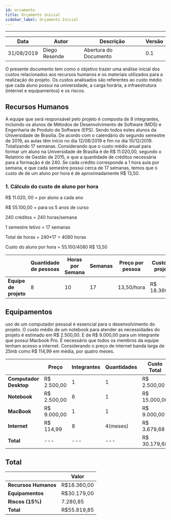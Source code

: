 ```yaml
---
id: orcamento
title: Orçamento inicial
sidebar_label: Orçamento Inicial
---
```


---
| Data | Autor  | Descrição | Versão |
|--|--|--|--|
|31/08/2019|Diego Resende|Abertura do Documento|0.1|
  

O presente documento tem como o objetivo trazer uma análise inicial dos custos relacionados aos recursos humanos e os materiais utilizados para a realização do projeto. Os custos analisados são referentes ao custo médio que cada aluno possui na universidade, a carga horária, a infraestrutura (internet e equipamentos) e os riscos.

  

## Recursos Humanos

  

A equipe que será responsável pelo projeto é composta de 8 integrantes, incluindo os alunos de Métodos de Desenvolvimento de Software (MDS) e Engenharia de Produto de Software (EPS). Sendo todos estes alunos da Universidade de Brasília. De acordo com o calendário do segundo semestre de 2019, as aulas têm início no dia 12/08/2019 e fim no dia 10/12/2019. Totalizando 17 semanas. Considerando que o custo médio anual para formar um aluno na Universidade de Brasília é de R$ 11.020,00, segundo o Relatório de Gestão de 2015, e que a quantidade de créditos necessária para a formação é de 240. Se cada crédito corresponde a 1 hora aula por semana, e que cada semestre possui cerca de 17 semanas, temos que o custo de de um aluno por hora é de aproximadamente R$ 13,50.

### 1. Cálculo do custo de aluno por hora

R$ 11.020, 00 = por aluno a cada ano

R$ 55.100,00 = para os 5 anos de curso

240 créditos = 240 horas/semana

1 semestre letivo = 17 semanas

Total de horas = 240*17 = 4080 horas

Custo do aluno por hora = 55.100/4080 R$ 13,50

|  | Quantidade de pessoas | Horas por Semana | Semanas | Preço por pessoa | Custo no projeto |
|--|--|--|--|--|--|
| **Equipe de projeto** | 8 | 10 | 17 | 13,50/hora | R$ 18.360,00 |

## Equipamentos

uso de um computador pessoal é essencial para o desenvolvimento do projeto. O custo médio de um notebook para atender as necessidades do projeto é estimado em R$ 2.500,00. E de R$ 9.000,00 para um integrante que possui Macbook Pro. É necessário que todos os membros da equipe tenham acesso a internet. Considerando o preço de internet banda larga de 25mb como R$ 114,99 em média, por quatro meses.

|  | Preço | Integrantes | Quantidades | Custo Total |
|--|--|--|--|--|
| **Computador Desktop** | R$ 2.500,00 | 1 | 1 | R$ 2.500,00 |
| **Notebook** | R$ 2.500,00 | 6 | 1 | R$ 15.000,00 |
| **MacBook** | R$ 9.000,00 | 1 | 1 | R$ 9.000,00 |
| **Internet** | R$ 114,99 | 8 | 4(meses) | R$ 3.679,68 |
| **Total** | --- | --- | --- | R$ 30.179,68 |

## Total
|  | Valor |
|--|--|
| **Recursos Humanos** | R$18.360,00 |
| **Equipamentos** | R$30.179,00 |
| **Riscos (15%)** | 7.280,85 |
| **Total** | R$55.819,85 |

